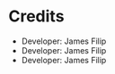 <h1> Credits </h1>
<ul>
  <li>Developer: James Filip</li>
  <li>Developer: James Filip</li>
  <li>Developer: James Filip</li>
</ul>
